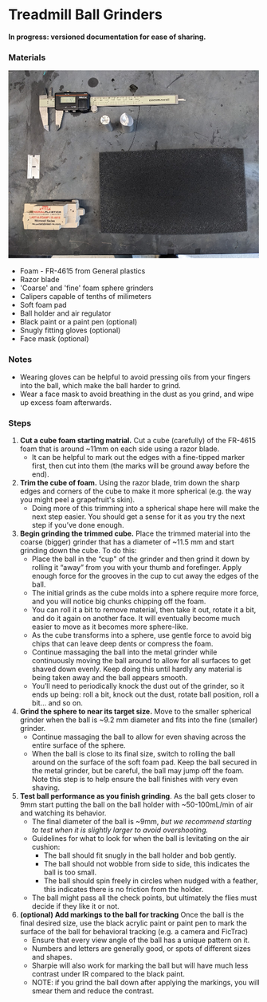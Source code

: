 Treadmill Ball Grinders
===

**In progress: versioned documentation for ease of sharing.**

### Materials
![materials](media/materials.png)
* Foam - FR-4615 from General plastics
* Razor blade
* 'Coarse' and 'fine' foam sphere grinders
* Calipers capable of tenths of milimeters
* Soft foam pad
* Ball holder and air regulator
* Black paint or a paint pen (optional)
* Snugly fitting gloves (optional)
* Face mask (optional)

### Notes
* Wearing gloves can be helpful to avoid pressing oils from your fingers into the ball, which make the ball harder to grind.
* Wear a face mask to avoid breathing in the dust as you grind, and wipe up excess foam afterwards.

### Steps
1. **Cut a cube foam starting matrial.** Cut a cube (carefully) of the FR-4615 foam that is around ~11mm on each side using a razor blade.
	* It can be helpful to mark out the edges with a fine-tipped marker first, then cut into them (the marks will be ground away before the end).
1. **Trim the cube of foam.** Using the razor blade, trim down the sharp edges and corners of the cube to make it more spherical (e.g. the way you might peel a grapefruit's skin). 
	* Doing more of this trimming into a spherical shape here will make the next step easier. You should get a sense for it as you try the next step if you’ve done enough.
1. **Begin grinding the trimmed cube.** Place the trimmed material into the coarse (bigger) grinder that has a diameter of ~11.5 mm and start grinding down the cube. To do this:
	* Place the ball in the “cup" of the grinder and then grind it down by rolling it “away” from you with your thumb and forefinger. Apply enough force for the grooves in the cup to cut away the edges of the ball.
	* The initial grinds as the cube molds into a sphere require more force, and you will notice big chunks chipping off the foam.
	* You can roll it a bit to remove material, then take it out, rotate it a bit, and do it again on another face. It will eventually become much easier to move as it becomes more sphere-like. 
	* As the cube transforms into a sphere, use gentle force to avoid big chips that can leave deep dents or compress the foam.
	* Continue massaging the ball into the metal grinder while continuously moving the ball around to allow for all surfaces to get shaved down evenly. Keep doing this until hardly any material is being taken away and the ball appears smooth.
	* You’ll need to periodically knock the dust out of the grinder, so it ends up being: roll a bit, knock out the dust, rotate ball position, roll a bit… and so on.
1. **Grind the sphere to near its target size.** Move to the smaller spherical grinder when the ball is ~9.2 mm diameter and fits into the fine (smaller) grinder. 
	* Continue massaging the ball to allow for even shaving across the entire surface of the sphere. 
	* When the ball is close to its final size, switch to rolling the ball around on the surface of the soft foam pad. Keep the ball secured in the metal grinder, but be careful, the ball may jump off the foam. Note this step is to help ensure the ball finishes with very even shaving.
1. **Test ball performance as you finish grinding**. As the ball gets closer to 9mm start putting the ball on the ball holder with ~50-100mL/min of air and watching its behavior. 
	* The final diameter of the ball is ~9mm, _but we recommend starting to test when it is slightly larger to avoid overshooting._ 
	* Guidelines for what to look for when the ball is levitating on the air cushion:
		* The ball should fit snugly in the ball holder and bob gently.
		* The ball should not wobble from side to side, this indicates the ball is too small.
		* The ball should spin freely in circles when nudged with a feather, this indicates there is no friction from the holder.
	* The ball might pass all the check points, but ultimately the flies must decide if they like it or not.
1. **(optional) Add markings to the ball for tracking** Once the ball is the final desired size, use the black acrylic paint or paint pen to mark the surface of the ball for behavioral tracking (e.g. a camera and FicTrac)
	* Ensure that every view angle of the ball has a unique pattern on it.
	* Numbers and letters are generally good, or spots of different sizes and shapes. 
	* Sharpie will also work for marking the ball but will have much less contrast under IR compared to the black paint. 
	* NOTE: if you grind the ball down after applying the markings, you will smear them and reduce the contrast.



